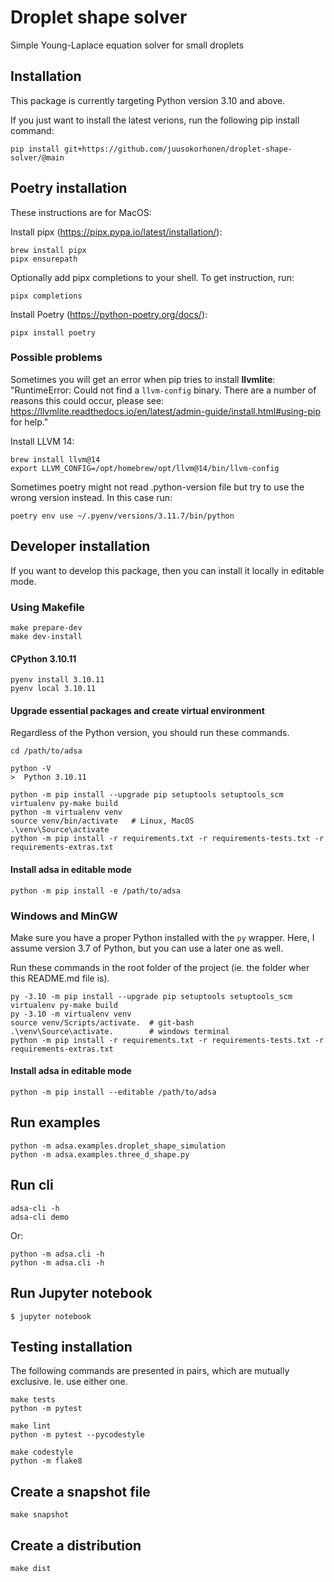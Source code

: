# Droplet shape solver

Simple Young-Laplace equation solver for small droplets

## Installation

This package is currently targeting Python version 3.10 and above.

If you just want to install the latest verions, run the following pip install command:

    pip install git+https://github.com/juusokorhonen/droplet-shape-solver/@main

## Poetry installation

These instructions are for MacOS:

Install pipx (https://pipx.pypa.io/latest/installation/):

    brew install pipx
    pipx ensurepath

Optionally add pipx completions to your shell. To get instruction, run:

    pipx completions

Install Poetry (https://python-poetry.org/docs/):

    pipx install poetry

### Possible problems

Sometimes you will get an error when pip tries to install **llvmlite**: "RuntimeError: Could not find a `llvm-config` binary. There are a number of reasons this could occur, please see: https://llvmlite.readthedocs.io/en/latest/admin-guide/install.html#using-pip for help."

Install LLVM 14:

    brew install llvm@14
    export LLVM_CONFIG=/opt/homebrew/opt/llvm@14/bin/llvm-config

Sometimes poetry might not read .python-version file but try to use the wrong version instead. In this case run:

    poetry env use ~/.pyenv/versions/3.11.7/bin/python




## Developer installation

If you want to develop this package, then you can install it locally in editable mode.

### Using Makefile

    make prepare-dev
    make dev-install

#### CPython 3.10.11

    pyenv install 3.10.11
    pyenv local 3.10.11

#### Upgrade essential packages and create virtual environment

Regardless of the Python version, you should run these commands.

    cd /path/to/adsa

    python -V
    >  Python 3.10.11

    python -m pip install --upgrade pip setuptools setuptools_scm virtualenv py-make build
    python -m virtualenv venv
    source venv/bin/activate   # Linux, MacOS
    .\venv\Source\activate
    python -m pip install -r requirements.txt -r requirements-tests.txt -r requirements-extras.txt

#### Install adsa in editable mode

    python -m pip install -e /path/to/adsa


### Windows and MinGW

Make sure you have a proper Python installed with the `py` wrapper. Here, I assume version 3.7 of Python, but you can use a later one as well.

Run these commands in the root folder of the project (ie. the folder wher this README.md file is).

    py -3.10 -m pip install --upgrade pip setuptools setuptools_scm virtualenv py-make build
    py -3.10 -m virtualenv venv
    source venv/Scripts/activate.  # git-bash
    .\venv\Source\activate.        # windows terminal
    python -m pip install -r requirements.txt -r requirements-tests.txt -r requirements-extras.txt

#### Install adsa in editable mode

    python -m pip install --editable /path/to/adsa

## Run examples

    python -m adsa.examples.droplet_shape_simulation
    python -m adsa.examples.three_d_shape.py

## Run cli

    adsa-cli -h
    adsa-cli demo
    
Or:
    
    python -m adsa.cli -h
    python -m adsa.cli -h

## Run Jupyter notebook

    $ jupyter notebook

## Testing installation

The following commands are presented in pairs, which are mutually exclusive. Ie. use either one.

    make tests
    python -m pytest

    make lint
    python -m pytest --pycodestyle

    make codestyle
    python -m flake8

## Create a snapshot file

    make snapshot

## Create a distribution

    make dist

